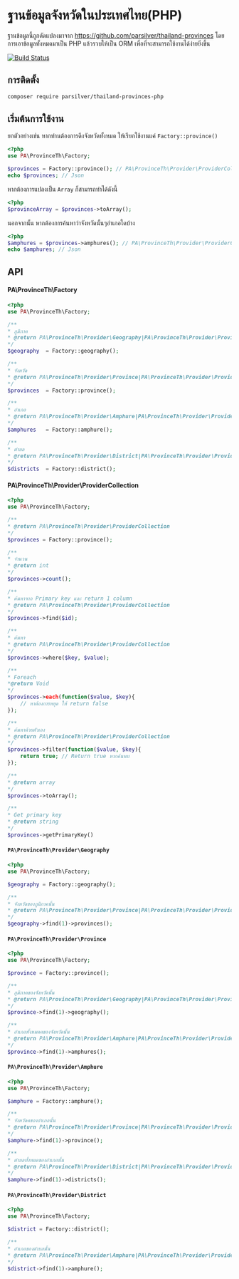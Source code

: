 # ฐานข้อมูลจังหวัดในประเทศไทย(PHP)

ฐานข้อมูลนี้ถูกดัดแปลงมาจาก https://github.com/parsilver/thailand-provinces โดยการเอาข้อมูลทั้งหมดมาเป็น PHP แล้วรวบให้เป็น ORM เพื่อที่จะสามารถใช้งานได้ง่ายยิ่งขึ้น

[![Build Status](https://travis-ci.org/parsilver/thailand-provinces-php.svg?branch=master)](https://github.com/parsilver/thailand-provinces-php)

## การติดตั้ง

```sh
composer require parsilver/thailand-provinces-php
```

## เริ่มต้นการใช้งาน

ยกตัวอย่างเช่น หากท่านต้องการดึงจังหวัดทั้งหมด ให้เรียกใช้งานแค่ `Factory::province()`

```php
<?php 
use PA\ProvinceTh\Factory;

$provinces = Factory::province(); // PA\ProvinceTh\Provider\ProviderCollection
echo $provinces; // Json
```

หากต้องการแปลงเป็น `Array` ก็สามารถทำได้ดังนี้
```php
<?php
$provinceArray = $provinces->toArray();
```

นอกจากนั้น หากต้องการค้นหาว่าจังหวัดนั้นๆอำเภอใดบ้าง
```php
<?php
$amphures = $provinces->amphures(); // PA\ProvinceTh\Provider\ProviderCollection
echo $amphures; // Json
```


## API

#### PA\ProvinceTh\Factory
```php
<?php
use PA\ProvinceTh\Factory;

/**
* ภูมิภาค
* @return PA\ProvinceTh\Provider\Geography|PA\ProvinceTh\Provider\ProviderCollection
*/
$geography  = Factory::geography();

/**
* จังหวัด
* @return PA\ProvinceTh\Provider\Province|PA\ProvinceTh\Provider\ProviderCollection
*/
$provinces  = Factory::province();

/**
* อำเภอ
* @return PA\ProvinceTh\Provider\Amphure|PA\ProvinceTh\Provider\ProviderCollection
*/
$amphures   = Factory::amphure();

/**
* ตำบล
* @return PA\ProvinceTh\Provider\District|PA\ProvinceTh\Provider\ProviderCollection
*/
$districts  = Factory::district();
```

#### PA\ProvinceTh\Provider\ProviderCollection

```php
<?php
use PA\ProvinceTh\Factory;

/**
* @return PA\ProvinceTh\Provider\ProviderCollection
*/
$provinces = Factory::province();

/**
* จำนวน
* @return int
*/
$provinces->count();

/**
* ค้นหาจาก Primary key และ return 1 column
* @return PA\ProvinceTh\Provider\ProviderCollection
*/
$provinces->find($id);

/**
* ค้นหา
* @return PA\ProvinceTh\Provider\ProviderCollection
*/
$provinces->where($key, $value);

/**
* Foreach
*@return Void
*/
$provinces->each(function($value, $key){
    // หาต้องการหยุด ให้ return false
});

/**
* ค้นหาด้วยตัวเอง
* @return PA\ProvinceTh\Provider\ProviderCollection
*/
$provinces->filter(function($value, $key){
    return true; // Return true หากค้นพบ
});

/**
* @return array
*/
$provinces->toArray();

/**
* Get primary key
* @return string
*/
$provinces->getPrimaryKey()
```

#### `PA\ProvinceTh\Provider\Geography`

```php
<?php 
use PA\ProvinceTh\Factory;

$geography = Factory::geography();

/**
* จังหวัดของภูมิภาคนั้น
* @return PA\ProvinceTh\Provider\Province|PA\ProvinceTh\Provider\ProviderCollection
*/
$geography->find(1)->provinces();
```

#### `PA\ProvinceTh\Provider\Province`

```php
<?php 
use PA\ProvinceTh\Factory;

$province = Factory::province();

/**
* ภูมิภาคของจังหวัดนั้น
* @return PA\ProvinceTh\Provider\Geography|PA\ProvinceTh\Provider\ProviderCollection
*/
$province->find(1)->geography();

/**
* อำเภอทั้งหมดคของจังหวัดนั้น
* @return PA\ProvinceTh\Provider\Amphure|PA\ProvinceTh\Provider\ProviderCollection
*/
$province->find(1)->amphures();
```

#### `PA\ProvinceTh\Provider\Amphure`

```php
<?php 
use PA\ProvinceTh\Factory;

$amphure = Factory::amphure();

/**
* จังหวัดคของอำเภอนั้น
* @return PA\ProvinceTh\Provider\Province|PA\ProvinceTh\Provider\ProviderCollection
*/
$amphure->find(1)->province();

/**
* ตำบลทั้งหมดของอำเภอนั้น
* @return PA\ProvinceTh\Provider\District|PA\ProvinceTh\Provider\ProviderCollection
*/
$amphure->find(1)->districts();
```

#### `PA\ProvinceTh\Provider\District`

```php
<?php 
use PA\ProvinceTh\Factory;

$district = Factory::district();

/**
* อำเภอของตำบลนั้น
* @return PA\ProvinceTh\Provider\Amphure|PA\ProvinceTh\Provider\ProviderCollection
*/
$district->find(1)->amphure();
```